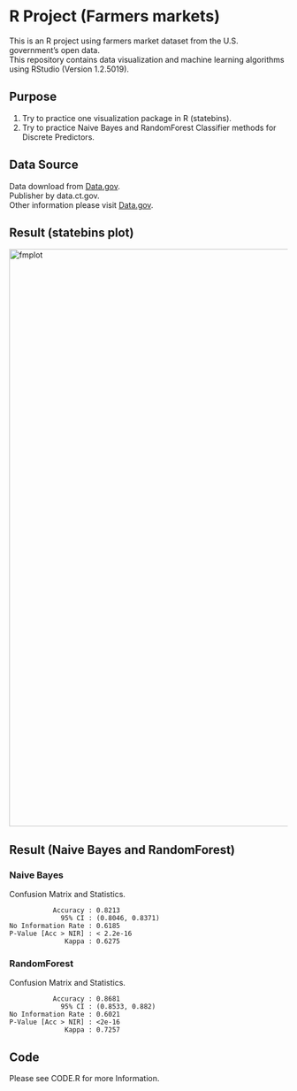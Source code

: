 # R Project (Farmers markets) 
This is an R project using farmers market dataset from the U.S. government’s open data.  
This repository contains data visualization and machine learning algorithms using RStudio (Version 1.2.5019).  

## Purpose  
1. Try to practice one visualization package in R (statebins).  
2. Try to practice Naive Bayes and RandomForest Classifier methods for Discrete Predictors.  

## Data Source   
Data download from [Data.gov](https://catalog.data.gov/dataset/farmers-markets).   
Publisher by data.ct.gov.  
Other information please visit [Data.gov](https://www.data.gov).   

## Result (statebins plot)
<img width="1044" alt="fmplot" src="https://user-images.githubusercontent.com/67095395/86202801-24d88400-bb18-11ea-8c4f-e20337d7562f.png">  

## Result (Naive Bayes and RandomForest)  

### Naive Bayes

Confusion Matrix and Statistics. 
        
               Accuracy : 0.8213          
                 95% CI : (0.8046, 0.8371)
    No Information Rate : 0.6185          
    P-Value [Acc > NIR] : < 2.2e-16                                         
                  Kappa : 0.6275          
    
### RandomForest  

Confusion Matrix and Statistics. 
                                         
               Accuracy : 0.8681         
                 95% CI : (0.8533, 0.882)
    No Information Rate : 0.6021         
    P-Value [Acc > NIR] : <2e-16                                    
                  Kappa : 0.7257    
                  
## Code
Please see CODE.R for more Information.  
